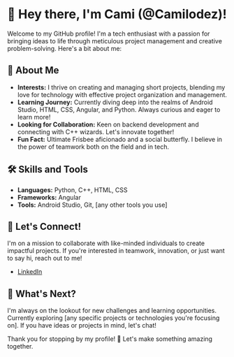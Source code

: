 # 👋 Hey there, I'm Cami (@Camilodez)!

Welcome to my GitHub profile! I'm a tech enthusiast with a passion for bringing ideas to life through meticulous project management and creative problem-solving. Here's a bit about me:

## 🌟 About Me

- **Interests:** I thrive on creating and managing short projects, blending my love for technology with effective project organization and management.
- **Learning Journey:** Currently diving deep into the realms of Android Studio, HTML, CSS, Angular, and Python. Always curious and eager to learn more!
- **Looking for Collaboration:** Keen on backend development and connecting with C++ wizards. Let's innovate together!
- **Fun Fact:** Ultimate Frisbee aficionado and a social butterfly. I believe in the power of teamwork both on the field and in tech.



## 🛠️ Skills and Tools

- **Languages:** Python, C++, HTML, CSS
- **Frameworks:** Angular
- **Tools:** Android Studio, Git, [any other tools you use]

## 🤝 Let's Connect!

I'm on a mission to collaborate with like-minded individuals to create impactful projects. If you're interested in teamwork, innovation, or just want to say hi, reach out to me!

- [LinkedIn](www.linkedin.com/in/camilo-hernandez-327b38207)

## 🚀 What's Next?

I'm always on the lookout for new challenges and learning opportunities. Currently exploring [any specific projects or technologies you're focusing on]. If you have ideas or projects in mind, let's chat!

Thank you for stopping by my profile! 🌈 Let's make something amazing together.


<!---
Camilodez/Camilodez is a ✨ special ✨ repository because its `README.md` (this file) appears on your GitHub profile.
You can click the Preview link to take a look at your changes.
--->
